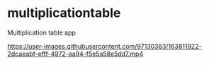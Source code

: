 # multiplicationtable
Multiplication table app


https://user-images.githubusercontent.com/97130383/163811922-2dcaeabf-efff-4972-aa94-f5e5a58e5dd7.mp4

